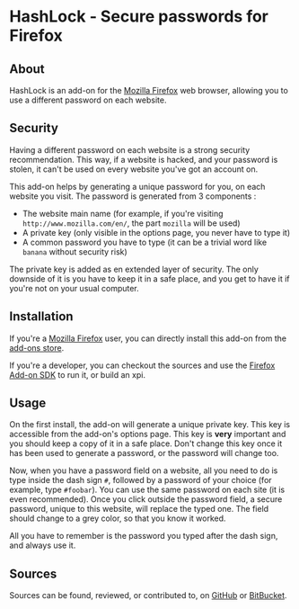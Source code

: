 HashLock - Secure passwords for Firefox
=======================================

About
-----

HashLock is an add-on for the [Mozilla Firefox](https://www.mozilla.org/firefox/) web browser, allowing you to use a different password on each website.

Security
--------

Having a different password on each website is a strong security recommendation. This way, if a website is hacked, and your password is stolen, it can't be used on every website you've got an account on.

This add-on helps by generating a unique password for you, on each website you visit. The password is generated from 3 components :

* The website main name (for example, if you're visiting `http://www.mozilla.com/en/`, the part `mozilla` will be used)
* A private key (only visible in the options page, you never have to type it)
* A common password you have to type (it can be a trivial word like `banana` without security risk)

The private key is added as en extended layer of security. The only downside of it is you have to keep it in a safe place, and you get to have it if you're not on your usual computer.

Installation
------------

If you're a [Mozilla Firefox](https://www.mozilla.org/firefox/) user, you can directly install this add-on from the [add-ons store](https://addons.mozilla.org/firefox/).

If you're a developer, you can checkout the sources and use the [Firefox Add-on SDK](https://developer.mozilla.org/en-US/Add-ons/SDK) to run it, or build an xpi.

Usage
-----

On the first install, the add-on will generate a unique private key. This key is accessible from the add-on's options page. This key is **very** important and you should keep a copy of it in a safe place. Don't change this key once it has been used to generate a password, or the password will change too.

Now, when you have a password field on a website, all you need to do is type inside the dash sign `#`, followed by a password of your choice (for example, type `#foobar`). You can use the same password on each site (it is even recommended). Once you click outside the password field, a secure password, unique to this website, will replace the typed one. The field should change to a grey color, so that you know it worked.

All you have to remember is the password you typed after the dash sign, and always use it.

Sources
-------

Sources can be found, reviewed, or contributed to, on [GitHub](https://github.com/thunderk/hashlock) or [BitBucket](https://bitbucket.com/thunderk/hashlock).

